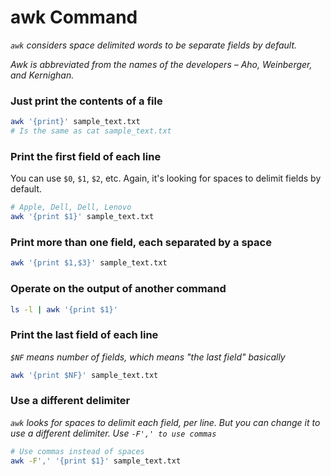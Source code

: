 # awk Command

_`awk` considers space delimited words to be separate fields by default._

_Awk is abbreviated from the names of the developers – Aho, Weinberger, and Kernighan._

### Just print the contents of a file

```bash
awk '{print}' sample_text.txt
# Is the same as cat sample_text.txt
```

### Print the first field of each line

You can use `$0`, `$1`, `$2`, etc. Again, it's looking for spaces to delimit fields by default.

```bash
# Apple, Dell, Dell, Lenovo
awk '{print $1}' sample_text.txt
```

### Print more than one field, each separated by a space

```bash
awk '{print $1,$3}' sample_text.txt
```

### Operate on the output of another command

```bash
ls -l | awk '{print $1}'
```

### Print the last field of each line

_`$NF` means number of fields, which means "the last field" basically_

```bash
awk '{print $NF}' sample_text.txt
```

### Use a different delimiter

_`awk` looks for spaces to delimit each field, per line. But you can change it to use a different delimiter. Use `-F',' to use commas`_

```bash
# Use commas instead of spaces
awk -F',' '{print $1}' sample_text.txt
```
